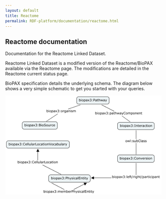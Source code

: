 ```yaml
---
layout: default
title: Reactome
permalink: RDF-platform/documentation/reactome.html
---
```

## Reactome documentation

Documentation for the Reactome Linked Dataset.

Reactome Linked Dataset is a modified version of the Reactome/BioPAX available via the Reactome page. The modifications are detailed in the Reactome current status page.

BioPAX specification details the underlying schema. The diagram below shows a very simple schematic to get you started with your queries.

![reactome_overview](https://github.com/EBISPOT/RDF-platform/blob/gh-pages/static/reactome/reactome_simplified.png?raw=true)
